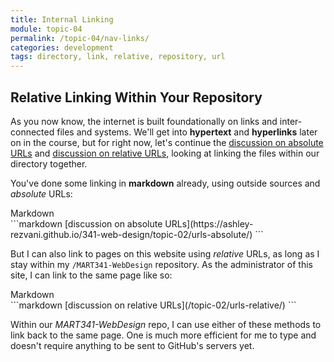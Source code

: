 ```yaml
---
title: Internal Linking
module: topic-04
permalink: /topic-04/nav-links/
categories: development
tags: directory, link, relative, repository, url
---
```


<div class="divider-heading"></div>

## Relative Linking Within Your Repository
As you now know, the internet is built foundationally on links and inter-connected files and systems. We'll get into **hypertext** and **hyperlinks** later on in the course, but for right now, let's continue the <a href="https://ashley-rezvani.github.io/341-web-design/topic-02/urls-absolute/" target="_new">discussion on absolute URLs</a> and <a href="https://ashley-rezvani.github.io/341-web-design/topic-02/urls-relative/" target="_new">discussion on relative URLs</a>, looking at linking the files within our directory together.

You've done some linking in **markdown** already, using outside sources and _absolute_ URLs:


<div id="code-heading">Markdown</div>
```markdown
[discussion on absolute URLs](https://ashley-rezvani.github.io/341-web-design/topic-02/urls-absolute/)
```


<br />

But I can also link to pages on this website using _relative_ URLs, as long as I stay within my  `/MART341-WebDesign` repository. As the administrator of this site, I can link to the same page like so:


<div id="code-heading">Markdown</div>
```markdown
[discussion on relative URLs](/topic-02/urls-relative/)
```


<br />

Within our _MART341-WebDesign_ repo, I can use either of these methods to link back to the same page. One is much more efficient for me to type and doesn't require anything to be sent to GitHub's servers yet.
